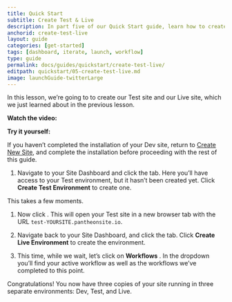 ```yaml
---
title: Quick Start
subtitle: Create Test & Live
description: In part five of our Quick Start guide, learn how to create your Test and Live environments.
anchorid: create-test-live
layout: guide
categories: [get-started]
tags: [dashboard, iterate, launch, workflow]
type: guide
permalink: docs/guides/quickstart/create-test-live/
editpath: quickstart/05-create-test-live.md
image: launchGuide-twitterLarge
---
```


In this lesson, we’re going to to create our Test site and our Live site, which we just learned about in the previous lesson.

**Watch the video:**

<Youtube src="7mu76KTKHf0" title="Create Test & Live Environments" />

**Try it yourself:**

<Alert title="Warning" type="danger">

If you haven’t completed the installation of your Dev site, return to [Create New Site](/guides/quickstart/create-new-site), and complete the installation before proceeding with the rest of this guide.

</Alert>

1. Navigate to your Site Dashboard and click the <Icon icon="equalizer" text="Test"/> tab. Here you’ll have access to your Test environment, but it hasn’t been created yet. Click **Create Test Environment** to create one.

  This takes a few moments.

1. Now click <Icon icon="new-window-alt" text="Visit Test Site"/>. This will open your Test site in a new browser tab with the URL `test-YOURSITE.pantheonsite.io`.

1. Navigate back to your Site Dashboard, and click the <Icon icon="cardio" text="Live"/> tab. Click **Create Live Environment** to create the environment.

1. This time, while we wait, let’s click on **Workflows** <Icon icon="chevron-down" />. In the dropdown you’ll find your active workflow as well as the workflows we’ve completed to this point.

Congratulations! You now have three copies of your site running in three separate environments: Dev, Test, and Live.
